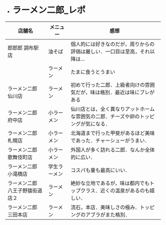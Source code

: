 + # ラーメン二郎_レポ

|  店舗名  |  メニュー  | 感想  |
| ------- | ------- | ------- |
|  郎郎郎 調布駅店  | 油そば | 個人的には好きなのだが，周りからの評価は厳しい．一口目は至高，それ以降は... |
|  | ラーメン　|  たまに食うとうまい |
| ラーメン二郎　仙川店 | ラーメン | 初めて行った二郎．上級者向けの雰囲気だが，味は格別．最近は味にブレがある |
| ラーメン二郎　府中店 | 小ラーメン | 仙川店とは，全く異なりアットホームな雰囲気の二郎．チーズや卵のトッピングが気になる． |
| ラーメン二郎　札幌店 | 小ラーメン | 北海道まで行った甲斐があるほど美味であった．チャーシューがうまい． |
| ラーメン二郎　歌舞伎町店 | 小ラーメン | 外国人が多く訪れる二郎．なんか全体的に広い． |
| ラーメン二郎　小滝橋店 | 学生ラーメン | コスパも量も最高にいい． |
| ラーメン二郎 八王子野猿街道店２| ラーメン | 絶妙な立地であるが，味は都内でもトップクラス．近くの温泉があるのも嬉しい． |
| ラーメン二郎　三田本店 | ラーメン | 流石，本店．美味しさの極み．トッピングのアブラがまた格別．|
